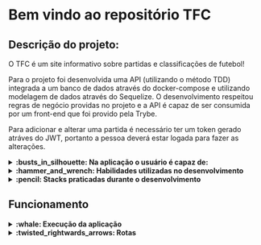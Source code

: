 # Bem vindo ao repositório TFC

## Descrição do projeto:

O TFC é um site informativo sobre partidas e classificações de futebol!

Para o projeto foi desenvolvida uma API (utilizando o método TDD) integrada a um banco de dados através do docker-compose e utilizando modelagem de dados através do Sequelize. O desenvolvimento respeitou regras de negócio providas no projeto e a API é capaz de ser consumida por um front-end que foi provido pela Trybe.

Para adicionar e alterar uma partida é necessário ter um token gerado atráves do JWT, portanto a pessoa deverá estar logada para fazer as alterações.

<details>
  <summary><strong>:busts_in_silhouette: Na aplicação o usuário é capaz de: </strong></summary><br />

- Realizar login
- Listar times
- Listar todas as partidas
- Listar as partidas finalizadas
- Listar as partidas em andamento
- Listar placar geral
- Listar placar considerando apenas times mandantes
- Listar placar considerando apenas times vizitantes
- Alterar uma partida em andamento
- Finalziar uma partida em andamento
</details>

<details>
  <summary><strong> :hammer_and_wrench: Habilidades utilizadas no desenvolvimento</strong></summary><br />
  
- Modelagem de dados com MySQL através do Sequelize;
- Criação e associação de tabelas usando models do sequelize;
- Construção de uma API REST com endpoints para consumir os models criados;
- Construção de um CRUD com TypeScript utilizando ORM;
- Práticas dos conhecimentos sobre os princípios SOLID;
- Práticas dos pilares da Programação Orientada a Objetos: Herança, Abstração, Encapsulamento e Polimorfismo;
</details>

<details>
  <summary><strong>:pencil: Stacks praticadas durante o desenvolvimento</strong></summary><br />
  
- Node.js
- TypeScript
- Express.js
- Docker
- MySQL
- Sequelize ORM
- JOI data validator
- JSON Web Token (JWT)
</details>

 ##  Funcionamento
  
 <details>
  <summary><strong>:whale: Execução da aplicação </strong></summary><br />
  
  - Para iniciar o projeto basta ter o docker instalado e rodar o comando ```npm run compose:up``` na pasta raiz do repositório.
  - Para finalizar o projeto rode o comando ```npm run compose:down``` na pasta raiz do repositório.
  - Para visualizar os logs do backend no terminal, rode o comando ```npm run logs backend``` na pasta raiz do repositório.
  - O backend roda na porta ``` 3001 ``` e o frontend na porta ``` 3000 ```
  - Caso queira acessar o banco de dados MySQL pelo seu computador, conecte-se a porta ``` 3002 ``` com user ``` root ``` e password ``` 123456 ```
  </details>

 <details>
  <summary><strong>:twisted_rightwards_arrows: Rotas </strong></summary><br />
  
  <details>
    
  <summary><strong> GET /teams </strong></summary><br />
- Utilizando o método GET em /teams, o retorno será um status 200 e um json contendo os times cadastrados:
        
```json
[
  {
    "id": 1,
    "teamName": "Avaí/Kindermann"
  },
  {
    "id": 2,
    "teamName": "Bahia"
  },
  {
    "id": 3,
    "teamName": "Botafogo"
  },
  ...
]
```

  </details>
  
  
  <details>
  
  <summary><strong> GET /matches </strong></summary><br />
  - Utilizando o método GET em /matches, o retorno será um status 200 e um json contendo uma lista de partidas:

```json
    [
      {
        "id": 1,
        "homeTeamId": 16,
        "homeTeamGoals": 1,
        "awayTeamId": 8,
        "awayTeamGoals": 1,
        "inProgress": false,
        "homeTeam": {
          "teamName": "São Paulo"
        },
        "awayTeam": {
          "teamName": "Grêmio"
        }
      },
      ...
      {
        "id": 41,
        "homeTeamId": 16,
        "homeTeamGoals": 2,
        "awayTeamId": 9,
        "awayTeamGoals": 0,
        "inProgress": true,
        "homeTeam": {
          "teamName": "São Paulo"
        },
        "awayTeam": {
          "teamName": "Internacional"
        }
      }
    ]
```
  
  </details>
